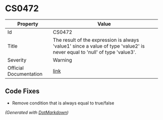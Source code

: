 # CS0472

| Property               | Value                                                                                                                      |
| ---------------------- | -------------------------------------------------------------------------------------------------------------------------- |
| Id                     | CS0472                                                                                                                     |
| Title                  | The result of the expression is always 'value1' since a value of type 'value2' is never equal to 'null' of type 'value3'\. |
| Severity               | Warning                                                                                                                    |
| Official Documentation | [link](http://docs.microsoft.com/en-us/dotnet/csharp/misc/cs0472)                                                          |

## Code Fixes

* Remove condition that is always equal to true/false

*\(Generated with [DotMarkdown](http://github.com/JosefPihrt/DotMarkdown)\)*